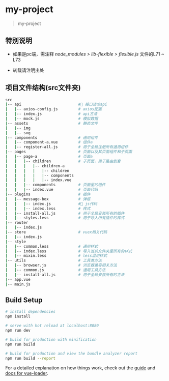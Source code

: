 # my-project

> my-project

## 特别说明

+ 如果是pc端，需注释 *node_modules > lib-flexible > flexible.js* 文件的L71 ~ L73

+ 转载请注明出处


## 项目文件结构(src文件夹)

``` bash
src
|-- api                         # 接口请求api
|   |-- axios-config.js         # axios配置
|   |-- index.js                # api方法
|   |-- mock.js                 # 模拟数据
|-- assets                      # 静态文件
|   |-- img
|   |-- svg
|-- components                  # 通用组件
|   |-- component-a.vue         # 组件a
|   |-- register-all.js         # 用于全局注册所有通用组件
|-- pages                       # 页面以及其页面组件和子页面
|   |-- page-a                  # 页面a
|   |   |-- children            # 子页面，用于路由嵌套
|   |   |   |-- children-a
|   |   |   |   |-- children
|   |   |   |   |-- components
|   |   |   |   |-- index.vue
|   |   |-- components          # 页面里的组件
|   |   |-- index.vue           # 页面代码
|-- plugins                     # 插件
|   |-- message-box             # 弹框
|   |   |-- index.js            # js代码
|   |   |-- index.less          # 样式
|   |-- install-all.js          # 用于全局安装所有的插件
|   |-- styles.less             # 用于导入所有插件的样式
|-- router
|   |-- index.js
|-- store                       # vuex相关代码
|   |-- index.js
|-- style
|   |-- common.less             # 通用样式
|   |-- index.less              # 导入当前文件夹里所有的样式
|   |-- mixin.less              # less混用样式
|-- utils                       # 工具类方法
|   |-- browser.js              # 浏览器兼容相关方法
|   |-- common.js               # 通用工具方法
|   |-- install-all.js          # 用于全局安装所有的方法
|-- app.vue
|-- main.js
```

## Build Setup

``` bash
# install dependencies
npm install

# serve with hot reload at localhost:8080
npm run dev

# build for production with minification
npm run build

# build for production and view the bundle analyzer report
npm run build --report
```

For a detailed explanation on how things work, check out the [guide](http://vuejs-templates.github.io/webpack/) and [docs for vue-loader](http://vuejs.github.io/vue-loader).
